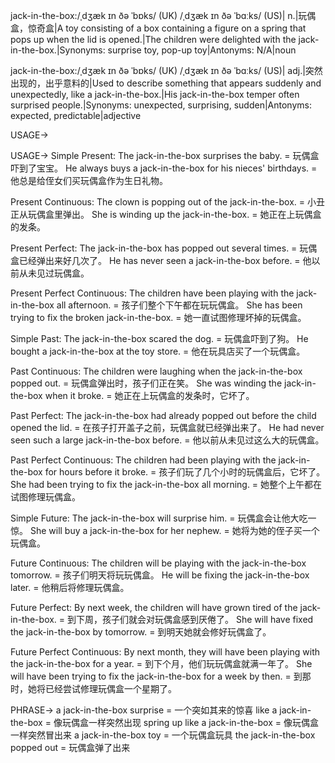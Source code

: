 jack-in-the-box:/ˌdʒæk ɪn ðə ˈbɒks/ (UK) /ˌdʒæk ɪn ðə ˈbɑːks/ (US)| n.|玩偶盒，惊奇盒|A toy consisting of a box containing a figure on a spring that pops up when the lid is opened.|The children were delighted with the jack-in-the-box.|Synonyms: surprise toy, pop-up toy|Antonyms: N/A|noun

jack-in-the-box:/ˌdʒæk ɪn ðə ˈbɒks/ (UK) /ˌdʒæk ɪn ðə ˈbɑːks/ (US)| adj.|突然出现的，出乎意料的|Used to describe something that appears suddenly and unexpectedly, like a jack-in-the-box.|His jack-in-the-box temper often surprised people.|Synonyms: unexpected, surprising, sudden|Antonyms: expected, predictable|adjective


USAGE->

USAGE->
Simple Present:
The jack-in-the-box surprises the baby. = 玩偶盒吓到了宝宝。
He always buys a jack-in-the-box for his nieces' birthdays. = 他总是给侄女们买玩偶盒作为生日礼物。

Present Continuous:
The clown is popping out of the jack-in-the-box. = 小丑正从玩偶盒里弹出。
She is winding up the jack-in-the-box. = 她正在上玩偶盒的发条。

Present Perfect:
The jack-in-the-box has popped out several times. = 玩偶盒已经弹出来好几次了。
He has never seen a jack-in-the-box before. = 他以前从未见过玩偶盒。

Present Perfect Continuous:
The children have been playing with the jack-in-the-box all afternoon. = 孩子们整个下午都在玩玩偶盒。
She has been trying to fix the broken jack-in-the-box. = 她一直试图修理坏掉的玩偶盒。

Simple Past:
The jack-in-the-box scared the dog. = 玩偶盒吓到了狗。
He bought a jack-in-the-box at the toy store. = 他在玩具店买了一个玩偶盒。

Past Continuous:
The children were laughing when the jack-in-the-box popped out. = 玩偶盒弹出时，孩子们正在笑。
She was winding the jack-in-the-box when it broke. = 她正在上玩偶盒的发条时，它坏了。

Past Perfect:
The jack-in-the-box had already popped out before the child opened the lid. = 在孩子打开盖子之前，玩偶盒就已经弹出来了。
He had never seen such a large jack-in-the-box before. = 他以前从未见过这么大的玩偶盒。

Past Perfect Continuous:
The children had been playing with the jack-in-the-box for hours before it broke. = 孩子们玩了几个小时的玩偶盒后，它坏了。
She had been trying to fix the jack-in-the-box all morning. = 她整个上午都在试图修理玩偶盒。


Simple Future:
The jack-in-the-box will surprise him. = 玩偶盒会让他大吃一惊。
She will buy a jack-in-the-box for her nephew. = 她将为她的侄子买一个玩偶盒。

Future Continuous:
The children will be playing with the jack-in-the-box tomorrow. = 孩子们明天将玩玩偶盒。
He will be fixing the jack-in-the-box later. = 他稍后将修理玩偶盒。

Future Perfect:
By next week, the children will have grown tired of the jack-in-the-box. = 到下周，孩子们就会对玩偶盒感到厌倦了。
She will have fixed the jack-in-the-box by tomorrow. = 到明天她就会修好玩偶盒了。

Future Perfect Continuous:
By next month, they will have been playing with the jack-in-the-box for a year. = 到下个月，他们玩玩偶盒就满一年了。
She will have been trying to fix the jack-in-the-box for a week by then. = 到那时，她将已经尝试修理玩偶盒一个星期了。


PHRASE->
a jack-in-the-box surprise =  一个突如其来的惊喜
like a jack-in-the-box = 像玩偶盒一样突然出现
spring up like a jack-in-the-box = 像玩偶盒一样突然冒出来
a jack-in-the-box toy = 一个玩偶盒玩具
the jack-in-the-box popped out = 玩偶盒弹了出来
